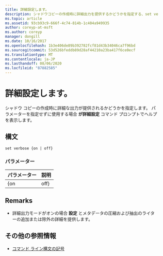 ```yaml
---
title: 詳細設定します。
description: シャドウコピーの作成時に詳細出力を提供するかどうかを指定する、set verbose のリファレンス記事です。
ms.topic: article
ms.assetid: 93cb93c9-666f-4c74-814b-1c404a949935
author: coreyp-at-msft
ms.author: coreyp
manager: dongill
ms.date: 10/16/2017
ms.openlocfilehash: 1b3e406de89b392782fcf81d43b34046ca7f96bd
ms.sourcegitcommit: 53d526bfeddb89d28af44210a23ba417f6ce0ecf
ms.translationtype: MT
ms.contentlocale: ja-JP
ms.lasthandoff: 08/06/2020
ms.locfileid: "87882585"
---
```

# <a name="set-verbose"></a>詳細設定します。

シャドウ コピーの作成時に詳細な出力が提供されるかどうかを指定します。 パラメーターを指定せずに使用する場合 **が詳細設定** コマンド プロンプトでヘルプを表示します。

## <a name="syntax"></a>構文

```
set verbose {on | off}
```

### <a name="parameters"></a>パラメーター

| パラメーター | 説明 |
|-----------|-------------|
|    {on    |    off}     |

## <a name="remarks"></a>Remarks

-   詳細出力モードがオンの場合 **設定** とメタデータの圧縮および抽出のライターの追加または除外の詳細を提供します。

## <a name="additional-references"></a>その他の参照情報

- [コマンド ライン構文の記号](command-line-syntax-key.md)